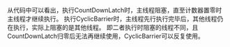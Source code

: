 从代码中可以看出，执行CountDownLatch时，主线程阻塞，直至计数器置零时主线程才继续执行。
执行CyclicBarrier时，主线程先行执行完毕后，其他线程仍在执行，实际上阻塞的是其他线程。
即二者执行时阻塞的线程不同，且CountDownLatch归零后无法再继续使用，CyclicBarrier可以反复使用。